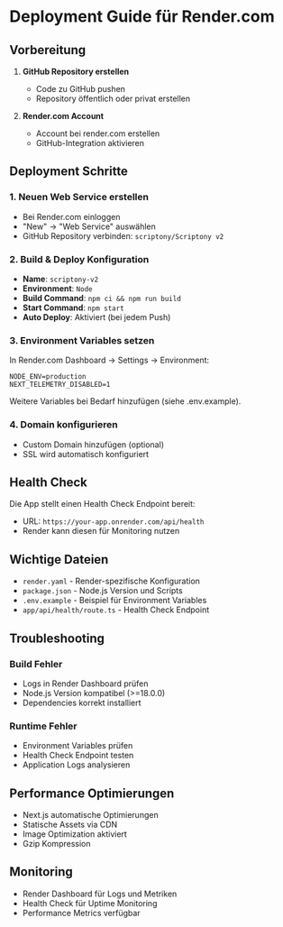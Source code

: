 # Deployment Guide für Render.com

## Vorbereitung

1. **GitHub Repository erstellen**
   - Code zu GitHub pushen
   - Repository öffentlich oder privat erstellen

2. **Render.com Account**
   - Account bei render.com erstellen
   - GitHub-Integration aktivieren

## Deployment Schritte

### 1. Neuen Web Service erstellen
- Bei Render.com einloggen
- "New" → "Web Service" auswählen
- GitHub Repository verbinden: `scriptony/Scriptony v2`

### 2. Build & Deploy Konfiguration
- **Name**: `scriptony-v2`
- **Environment**: `Node`
- **Build Command**: `npm ci && npm run build`
- **Start Command**: `npm start`
- **Auto Deploy**: Aktiviert (bei jedem Push)

### 3. Environment Variables setzen
In Render.com Dashboard → Settings → Environment:

```
NODE_ENV=production
NEXT_TELEMETRY_DISABLED=1
```

Weitere Variables bei Bedarf hinzufügen (siehe .env.example).

### 4. Domain konfigurieren
- Custom Domain hinzufügen (optional)
- SSL wird automatisch konfiguriert

## Health Check

Die App stellt einen Health Check Endpoint bereit:
- URL: `https://your-app.onrender.com/api/health`
- Render kann diesen für Monitoring nutzen

## Wichtige Dateien

- `render.yaml` - Render-spezifische Konfiguration
- `package.json` - Node.js Version und Scripts
- `.env.example` - Beispiel für Environment Variables
- `app/api/health/route.ts` - Health Check Endpoint

## Troubleshooting

### Build Fehler
- Logs in Render Dashboard prüfen
- Node.js Version kompatibel (>=18.0.0)
- Dependencies korrekt installiert

### Runtime Fehler
- Environment Variables prüfen
- Health Check Endpoint testen
- Application Logs analysieren

## Performance Optimierungen

- Next.js automatische Optimierungen
- Statische Assets via CDN
- Image Optimization aktiviert
- Gzip Kompression

## Monitoring

- Render Dashboard für Logs und Metriken
- Health Check für Uptime Monitoring
- Performance Metrics verfügbar